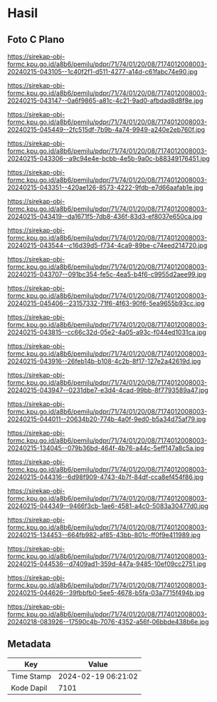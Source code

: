 # Hasil

## Foto C Plano

https://sirekap-obj-formc.kpu.go.id/a8b6/pemilu/pdpr/71/74/01/20/08/7174012008003-20240215-043105--1c40f2f1-d511-4277-a14d-c61fabc74e90.jpg

https://sirekap-obj-formc.kpu.go.id/a8b6/pemilu/pdpr/71/74/01/20/08/7174012008003-20240215-043147--0a6f9865-a81c-4c21-9ad0-afbdad8d8f8e.jpg

https://sirekap-obj-formc.kpu.go.id/a8b6/pemilu/pdpr/71/74/01/20/08/7174012008003-20240215-045449--2fc515df-7b9b-4a74-9949-a240e2eb760f.jpg

https://sirekap-obj-formc.kpu.go.id/a8b6/pemilu/pdpr/71/74/01/20/08/7174012008003-20240215-043306--a9c94e4e-bcbb-4e5b-9a0c-b88349176451.jpg

https://sirekap-obj-formc.kpu.go.id/a8b6/pemilu/pdpr/71/74/01/20/08/7174012008003-20240215-043351--420ae126-8573-4222-9fdb-e7d66aafab1e.jpg

https://sirekap-obj-formc.kpu.go.id/a8b6/pemilu/pdpr/71/74/01/20/08/7174012008003-20240215-043419--da1671f5-7db8-436f-83d3-ef8037e650ca.jpg

https://sirekap-obj-formc.kpu.go.id/a8b6/pemilu/pdpr/71/74/01/20/08/7174012008003-20240215-043544--c16d39d5-f734-4ca9-89be-c74eed214720.jpg

https://sirekap-obj-formc.kpu.go.id/a8b6/pemilu/pdpr/71/74/01/20/08/7174012008003-20240215-043707--091bc354-fe5c-4ea5-b4f6-c9955d2aee99.jpg

https://sirekap-obj-formc.kpu.go.id/a8b6/pemilu/pdpr/71/74/01/20/08/7174012008003-20240215-045406--23157332-71f6-4f63-90f6-5ea9655b93cc.jpg

https://sirekap-obj-formc.kpu.go.id/a8b6/pemilu/pdpr/71/74/01/20/08/7174012008003-20240215-043815--cc66c32d-05e2-4a05-a93c-f044ed1031ca.jpg

https://sirekap-obj-formc.kpu.go.id/a8b6/pemilu/pdpr/71/74/01/20/08/7174012008003-20240215-043916--26feb14b-b108-4c2b-8f17-127e2a42619d.jpg

https://sirekap-obj-formc.kpu.go.id/a8b6/pemilu/pdpr/71/74/01/20/08/7174012008003-20240215-043947--0231dbe7-e3d4-4cad-99bb-8f7793589a47.jpg

https://sirekap-obj-formc.kpu.go.id/a8b6/pemilu/pdpr/71/74/01/20/08/7174012008003-20240215-044011--20634b20-774b-4a0f-9ed0-b5a34d75af79.jpg

https://sirekap-obj-formc.kpu.go.id/a8b6/pemilu/pdpr/71/74/01/20/08/7174012008003-20240215-134045--079b36bd-464f-4b76-a44c-5eff147a8c5a.jpg

https://sirekap-obj-formc.kpu.go.id/a8b6/pemilu/pdpr/71/74/01/20/08/7174012008003-20240215-044316--6d98f909-4743-4b7f-84df-cca8ef454f86.jpg

https://sirekap-obj-formc.kpu.go.id/a8b6/pemilu/pdpr/71/74/01/20/08/7174012008003-20240215-044349--9466f3cb-1ae6-4581-a4c0-5083a30477d0.jpg

https://sirekap-obj-formc.kpu.go.id/a8b6/pemilu/pdpr/71/74/01/20/08/7174012008003-20240215-134453--664fb982-af85-43bb-801c-ff0f9e411989.jpg

https://sirekap-obj-formc.kpu.go.id/a8b6/pemilu/pdpr/71/74/01/20/08/7174012008003-20240215-044536--d7409ad1-359d-447a-9485-10ef09cc2751.jpg

https://sirekap-obj-formc.kpu.go.id/a8b6/pemilu/pdpr/71/74/01/20/08/7174012008003-20240215-044626--39fbbfb0-5ee5-4678-b5fa-03a7715f494b.jpg

https://sirekap-obj-formc.kpu.go.id/a8b6/pemilu/pdpr/71/74/01/20/08/7174012008003-20240218-083926--17590c4b-7076-4352-a56f-06bbde438b6e.jpg


## Metadata

| Key        | Value               |
| ---------- | ------------------- |
| Time Stamp | 2024-02-19 06:21:02 |
| Kode Dapil | 7101                |



